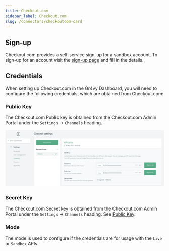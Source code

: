 ```yaml
---
title: Checkout.com
sidebar_label: Checkout.com
slug: /connectors/checkoutcom-card
---
```


## Sign-up
Checkout.com provides a self-service sign-up for a sandbox account.  To sign-up for an account visit the [sign-up page](https://www.checkout.com/get-test-account) and fill in the details.

## Credentials
When setting up Checkout.com in the Gr4vy Dashboard, you will need to configure the following credentials, which are obtained from Checkout.com:

### Public Key

The Checkout.com Public key is obtained from the Checkout.com Admin Portal under the `Settings` -> `Channels` heading.

![Checkout.com Public Key](./assets/checkoutcom_public_key.png)

### Secret Key

The Checkout.com Secret key is obtained from the Checkout.com Admin Portal under the `Settings` -> `Channels` heading. See [Public Key](#public-key).

### Mode

The mode is used to configure if the credentials are for usage with the `Live` or `Sandbox` APIs.